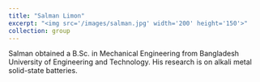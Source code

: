 ```yaml
---
title: "Salman Limon"
excerpt: "<img src='/images/salman.jpg' width='200' height='150'>"
collection: group
---
```


Salman obtained a B.Sc. in Mechanical Engineering from Bangladesh University of Engineering and Technology. His research is on alkali metal solid-state batteries.
